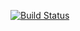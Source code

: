 [![Build Status](https://travis-ci.org/github/ilinoa/mylearning.png)](https://travis-ci.org/github/ilinoa/mylearning)
